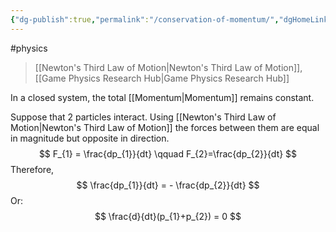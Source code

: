 ```yaml
---
{"dg-publish":true,"permalink":"/conservation-of-momentum/","dgHomeLink":true,"dgPassFrontmatter":false,"dgShowLocalGraph":true}
---
```


#physics 
> [[Newton's Third Law of Motion|Newton's Third Law of Motion]], [[Game Physics Research Hub|Game Physics Research Hub]]

In a closed system, the total [[Momentum|Momentum]] remains constant.

Suppose that 2 particles interact. Using [[Newton's Third Law of Motion|Newton's Third Law of Motion]] the forces between them are equal in magnitude but opposite in direction.
$$
F_{1} = \frac{dp_{1}}{dt} \qquad F_{2}=\frac{dp_{2}}{dt}
$$
Therefore,
$$
\frac{dp_{1}}{dt} = - \frac{dp_{2}}{dt}
$$
Or:
$$
\frac{d}{dt}(p_{1}+p_{2}) = 0
$$
